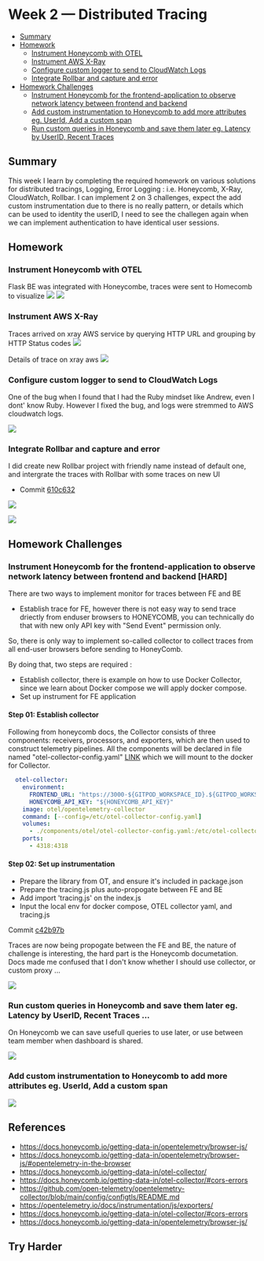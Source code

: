 # Week 2 — Distributed Tracing
- [Summary](#summary)
- [Homework](#homework)
  - [Instrument Honeycomb with OTEL](#instrument-honeycomb-with-otel)
  - [Instrument AWS X-Ray](#instrument-aws-x-ray)
  - [Configure custom logger to send to CloudWatch Logs](#configure-custom-logger-to-send-to-cloudwatch-logs)
  - [Integrate Rollbar and capture and error](#integrate-rollbar-and-capture-and-error)
- [Homework Challenges](#homework-challenges)
    - [Instrument Honeycomb for the frontend-application to observe network latency between frontend and backend](#-instrument-honeycomb-for-the-frontend-application-to-observe-network-latency-between-frontend-and-backend-hard-)
    - [Add custom instrumentation to Honeycomb to add more attributes eg. UserId, Add a custom span](#add-custom-instrumentation-to-honeycomb-to-add-more-attributes-eg-userid-add-a-custom-span)
    - [Run custom queries in Honeycomb and save them later eg. Latency by UserID, Recent Traces](#run-custom-queries-in-honeycomb-and-save-them-later-eg-latency-by-userid-recent-traces-)

## Summary
This week I learn by completing the required homework on various solutions for distributed tracings, Logging, Error Logging : i.e. Honeycomb, X-Ray, CloudWatch, Rollbar. I can implement 2 on 3 challenges, expect the add custom instrumentation due to there is no really pattern, or details which can be used to identity the userID, I need to see the challegen again when we can implement authentication to have identical user sessions.

## Homework
### <strong>Instrument Honeycomb with OTEL</strong>
Flask BE was integrated with Honeycombe, traces were sent to Homecomb to visualize
![](./assets/week2/homework_be_honeycomb.png)
![](./assets/week2/homework_honeycomb_traces.png)
### <strong>Instrument AWS X-Ray</strong>
Traces arrived on xray AWS service by querying HTTP URL and grouping by HTTP Status codes
![](./assets/week2/homework_xray_traces_queries.png)

Details of trace on xray aws
![](./assets/week2/homework_xray_traces_metadata.png)
### <strong>Configure custom logger to send to CloudWatch Logs</strong>
One of the bug when I found that I had the Ruby mindset like Andrew, even I dont' know Ruby. However I fixed the bug, and logs were stremmed to AWS cloudwatch logs.

![](./assets/week2/homework_cloudwatch_logs.png)

### <strong>Integrate Rollbar and capture and error</strong>
I did create new Rollbar project with friendly name instead of default one, and intergrate the traces with Rollbar with some traces on new UI

- Commit [610c632](https://github.com/lhviet204/aws-bootcamp-cruddur-2023/commit/610c6321091db2302047d4da60bcc706d9372e2a)

![](./assets/week2/Traces-in-rollbar-ui.png)

![](./assets/week2/Details-traces-from-rollbar-test-endpoint.png)


## Homework Challenges

### <strong> Instrument Honeycomb for the frontend-application to observe network latency between frontend and backend [HARD] </strong>

There are two ways to implement monitor for traces between FE and BE
- Establish trace for FE, however there is not easy way to send trace driectly from enduser browsers to HONEYCOMB, you can technically do that with new only API key with "Send Event" permission only.

So, there is only way to implement so-called collector to collect traces from all end-user browsers before sending to HoneyComb.

By doing that, two steps are required :
- Establish collector, there is example on how to use Docker Collector, since we learn about Docker compose we will apply docker compose.
- Set up instrument for FE application

#### Step 01: Establish collector
Following from honeycomb docs, the Collector consists of three components: receivers, processors, and exporters, which are then used to construct telemetry pipelines. All the components will be declared in file named "otel-collector-config.yaml" [LINK](https://github.com/lhviet204/aws-bootcamp-cruddur-2023/blob/25826d7969d3dc7d70e3e184e5aa31977b70aef7/components/otel/otel-collector-config.yaml) which we will mount to the docker for Collector.

```yaml
  otel-collector:
    environment:
      FRONTEND_URL: "https://3000-${GITPOD_WORKSPACE_ID}.${GITPOD_WORKSPACE_CLUSTER_HOST}"
      HONEYCOMB_API_KEY: "${HONEYCOMB_API_KEY}"
    image: otel/opentelemetry-collector
    command: [--config=/etc/otel-collector-config.yaml]
    volumes:
      - ./components/otel/otel-collector-config.yaml:/etc/otel-collector-config.yaml
    ports:
      - 4318:4318
```

#### Step 02: Set up instrumentation
- Prepare the library from OT, and ensure it's included in package.json
- Prepare the tracing.js plus auto-propogate between FE and BE
- Add import 'tracing.js' on the index.js
- Input the local env for docker compose, OTEL collector yaml, and tracing.js

Commit [c42b97b](https://github.com/lhviet204/aws-bootcamp-cruddur-2023/commit/c42b97bb3ce02342a53b3663cd27827074ffd62d)

Traces are now being propogate between the FE and BE, the nature of challenge is interesting, the hard part is the Honeycomb documetation. Docs made me confused that I don't know whether I should use 
collector, or custom proxy ...

![](./assets/week2/chal_propogate_traces_from_FE_to_BE.png)


### <strong>Run custom queries in Honeycomb and save them later eg. Latency by UserID, Recent Traces ...</strong>
On Honeycomb we can save usefull queries to use later, or use between team member when dashboard is shared.

![](./assets/week2/chal_saved_queries_for_team.png)

### <strong>Add custom instrumentation to Honeycomb to add more attributes eg. UserId, Add a custom span</strong>

![](./assets/week2/chal_add_custom_span.png)

## References
- https://docs.honeycomb.io/getting-data-in/opentelemetry/browser-js/
- https://docs.honeycomb.io/getting-data-in/opentelemetry/browser-js/#opentelemetry-in-the-browser
- https://docs.honeycomb.io/getting-data-in/otel-collector/
- https://docs.honeycomb.io/getting-data-in/otel-collector/#cors-errors
- https://github.com/open-telemetry/opentelemetry-collector/blob/main/config/configtls/README.md
- https://opentelemetry.io/docs/instrumentation/js/exporters/
- https://docs.honeycomb.io/getting-data-in/otel-collector/#cors-errors
- https://docs.honeycomb.io/getting-data-in/opentelemetry/browser-js/

## Try Harder